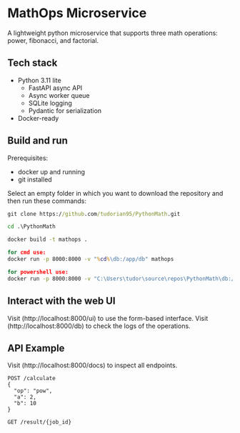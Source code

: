 # MathOps Microservice

A lightweight python microservice that supports three math operations: power, fibonacci, and factorial.

## Tech stack
- Python 3.11 lite
  - FastAPI async API
  - Async worker queue
  - SQLite logging
  - Pydantic for serialization
- Docker-ready

## Build and run
Prerequisites: 
- docker up and running
- git installed

Select an empty folder in which you want to download the repository
and then run these commands:

```cmd
git clone https://github.com/tudorian95/PythonMath.git

cd .\PythonMath

docker build -t mathops .

for cmd use:
docker run -p 8000:8000 -v "%cd%\db:/app/db" mathops

for powershell use:
docker run -p 8000:8000 -v "C:\Users\tudor\source\repos\PythonMath\db:/app/db" mathops
```

## Interact with the web UI
Visit (http://localhost:8000/ui) to use the form-based interface.
Visit (http://localhost:8000/db) to check the logs of the operations.

## API Example
Visit (http://localhost:8000/docs) to inspect all endpoints.
```
POST /calculate
{
  "op": "pow",
  "a": 2,
  "b": 10
}

GET /result/{job_id}
```

